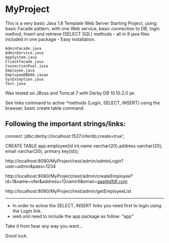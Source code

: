 # MyProject
This is a very basic Java 1.8 Template Web Server Starting Project, using: basic Facade pattern, with one Web service, basic connection to DB, login method, Insert and retrieve (SELECT SQL) methods - all in 9 java files included in one package - Easy installation.

	AdminFacade.java 
	AdminService.java 
	AppSystem.java 	
	ClientFacade.java 
	ConnectionPool.java 
	Employee.java 
	EmployeeDBDAO.javao
	SysException.java 
	Test.java

Was tested on JBoss and Tomcat 7 with Derby DB 10.10.2.0 jar.

See links command to active *methods (Login, SELECT, INSERT) using the brawser, basic create table command.

Following the important strings/links:
-------------------------------------
 connect 'jdbc:derby://localhost:1527/oferdb;create=true';
 
 CREATE TABLE app.employee(id int,name varchar(20),address varchar(20), email varchar(20), primary key(id));
 
 http://localhost:8080/MyProject/rest/admin/adminLogin?user=admin&pass=1234
 
 http://localhost:8080/MyProject/rest/admin/createEmployee?id=1&name=ofer&address=12namirtl&email=aaa@dfdf.com
 
 http://localhost:8080/MyProject/rest/admin/getEmployeeList
 
------------------------------------- 
 * In order to active the SELECT, INSERT links you need first to login using the Login link.
 * web.xml need to include the app package as follow: 
 "<param-value>app</param-value>"

Take it from hear any way you want...

Good luck.
